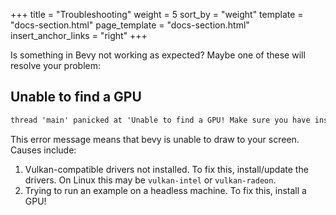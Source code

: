 +++
title = "Troubleshooting"
weight = 5
sort_by = "weight"
template = "docs-section.html"
page_template = "docs-section.html"
insert_anchor_links = "right"
+++

Is something in Bevy not working as expected? Maybe one of these will resolve your problem:

## Unable to find a GPU

```txt
thread 'main' panicked at 'Unable to find a GPU! Make sure you have installed required drivers!'
```

This error message means that bevy is unable to draw to your screen.
Causes include:

1. Vulkan-compatible drivers not installed. To fix this, install/update the drivers. On Linux this may be `vulkan-intel` or `vulkan-radeon`.
2. Trying to run an example on a headless machine. To fix this, install a GPU!
